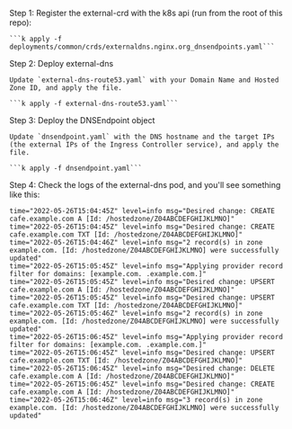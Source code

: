 Step 1: Register the external-crd with the k8s api (run from the root of this repo):

    ```k apply -f deployments/common/crds/externaldns.nginx.org_dnsendpoints.yaml```

Step 2: Deploy external-dns

    Update `external-dns-route53.yaml` with your Domain Name and Hosted Zone ID, and apply the file.

    ```k apply -f external-dns-route53.yaml```

Step 3: Deploy the DNSEndpoint object

    Update `dnsendpoint.yaml` with the DNS hostname and the target IPs (the external IPs of the Ingress Controller service), and apply the file.

    ```k apply -f dnsendpoint.yaml```

Step 4: Check the logs of the external-dns pod, and you'll see something like this:

```
time="2022-05-26T15:04:45Z" level=info msg="Desired change: CREATE cafe.example.com A [Id: /hostedzone/Z04ABCDEFGHIJKLMNO]"
time="2022-05-26T15:04:45Z" level=info msg="Desired change: CREATE cafe.example.com TXT [Id: /hostedzone/Z04ABCDEFGHIJKLMNO]"
time="2022-05-26T15:04:46Z" level=info msg="2 record(s) in zone example.com. [Id: /hostedzone/Z04ABCDEFGHIJKLMNO] were successfully updated"
time="2022-05-26T15:05:45Z" level=info msg="Applying provider record filter for domains: [example.com. .example.com.]"
time="2022-05-26T15:05:45Z" level=info msg="Desired change: UPSERT cafe.example.com A [Id: /hostedzone/Z04ABCDEFGHIJKLMNO]"
time="2022-05-26T15:05:45Z" level=info msg="Desired change: UPSERT cafe.example.com TXT [Id: /hostedzone/Z04ABCDEFGHIJKLMNO]"
time="2022-05-26T15:05:46Z" level=info msg="2 record(s) in zone example.com. [Id: /hostedzone/Z04ABCDEFGHIJKLMNO] were successfully updated"
time="2022-05-26T15:06:45Z" level=info msg="Applying provider record filter for domains: [example.com. .example.com.]"
time="2022-05-26T15:06:45Z" level=info msg="Desired change: UPSERT cafe.example.com TXT [Id: /hostedzone/Z04ABCDEFGHIJKLMNO]"
time="2022-05-26T15:06:45Z" level=info msg="Desired change: DELETE cafe.example.com A [Id: /hostedzone/Z04ABCDEFGHIJKLMNO]"
time="2022-05-26T15:06:45Z" level=info msg="Desired change: CREATE cafe.example.com A [Id: /hostedzone/Z04ABCDEFGHIJKLMNO]"
time="2022-05-26T15:06:46Z" level=info msg="3 record(s) in zone example.com. [Id: /hostedzone/Z04ABCDEFGHIJKLMNO] were successfully updated"
```
